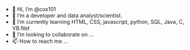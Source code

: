 - 👋 Hi, I’m @cox101
- 👀 I’m a developer and data analyst/scientist.
- 🌱 I’m currently learning HTML, CSS, javascript, python, SQL, Java, C, VB.Net
- 💞️ I’m looking to collaborate on ...
- 📫 How to reach me ...

<!---
cox101/cox101 is a ✨ special ✨ repository because its `README.md` (this file) appears on your GitHub profile.
You can click the Preview link to take a look at your changes.
--->
